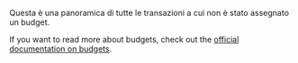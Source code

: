 Questa è una panoramica di tutte le transazioni a cui non è stato assegnato un budget.

If you want to read more about budgets, check out the [official documentation on budgets](https://firefly-iii.readthedocs.io/en/latest/concepts/budgets.html).